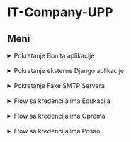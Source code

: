# IT-Company-UPP


## Meni

<details>
  <summary> Pokretanje Bonita aplikacije </summary> <br/>
  
Da bi pokrenuli aktivnu verziju projekta, potrebno je da u sekciji **File** izaberete opciju **Import** a potom **BOS archive** i da nadjete **.bos** fajl na vasem racunaru koji predstavlja ovaj projekat. 
  
Kada ste izabrali projekat i importovali ga, verovatno cete imate neke errore. Razlog tome moze da bude vise razloga. Prvo sto bi trebalo uraditi je da odradite "Refresh" projekta 

  ![image](https://user-images.githubusercontent.com/49925421/155209125-8eb0045a-783a-4530-95e0-182b20c7139d.png)

  nakon toga "Deploy"
  
  ![image](https://user-images.githubusercontent.com/49925421/155209347-36088727-29dc-4ab3-8257-bcb8f4c3e3b5.png)

  i nakon toga "Validate"

![image](https://user-images.githubusercontent.com/49925421/155209439-b9bc3e2c-f913-4f7c-b52d-9247711aada9.png)

 Sada bi trebalo da je sve uredu.
  
  
  </details> <br/>
  
  <details>
   <summary> Pokretanje eksterne Django aplikacije </summary> <br/>

  
  Bonita app comunicate with external Django app. You need to start that app locally at port 8000 ie. your beginning URL path of the external app should start as http://127.0.0.1:8000
  
eg. we use exactly this URL for payment http://127.0.0.1:8000/payment/payment/
 </details> <br/>
 
   <details>
   <summary> Pokretanje Fake SMTP Servera </summary> <br/>
  
- Download link: http://nilhcem.com/FakeSMTP/download.html
  
- Unesite port 2525 i izaberite folder u kom zelite da cuvate mailove
  
- Nakon toga idite na "Server start"
  
![image](https://user-images.githubusercontent.com/49925421/155211546-826b27f6-5413-41e9-9035-658e72fa2770.png)

  
 
 </details> <br/>
 
 
 <details>
   <summary> Flow sa kredencijalima Edukacija </summary> <br/>
  
   </details> <br/>
    <details>
   <summary> Flow sa kredencijalima Oprema  </summary> <br/>
  
 - Ulogujemo se kao zaposleni u HR sluzbi. Kredencijali: username: goran.hraric password: bpm
  
 - Startujemo proces Nabavke, nakon toga dodamo stavke i submitujemo zahtev 
  
 - Ulogujemo se kao direktni nadredjeni tj. sef zaposlenog. Kredencijali: username: zorica.shraric password: bpm
  
 - Direktni nadredjeni ima mogucnost da odobri ili ne odobri zahtev, ukoliko odbije pristize mu proces u kom unosi obrazlozenje i nakon toga se obavestava zaposleni i proces terminira, ukoliko je preliminarno odobrio zahtev on unosi i maksimalni budzet za nabavku.
  
 - Ulogujemo se kao sef sluzbe nabavke. Kredencijali: username: marko.snabavic password: bpm
  
 - Sef sluzbe nabavke pregleda i prosledjuje nabavke. 

 - Ulogujemo se kao zaposleni u sluzbi nabavke. Kredencijali: username: drago.nabavic password: bpm
 
 - Zaposleni u sluzbi nabavke analizira zahtev i odredjuje da li trazena oprema/materijal postoji u lokalnom magacinu u dovoljnoj kolicini, i po potrebi kontaktira i trazi ponude od dobavljaca.
  
 - Ulogujemo se kao dobavljac.  Kredencijali: username: boban.dobavljacic password: bpm
  
 - Dobavljac unosi ponude i jedinicnu cenu za ponude dobavljac pregleda pristigle ponude i salje sefu nabavke na odobrenje. (Radi testiranja mozemo smanjiti time boundary na minute)

- 
 
 - Kada istekne vreme(5 dana) 
   </details> <br/>
    <details>
   <summary> Flow sa kredencijalima Posao  </summary> <br/>
   </details> <br/>

  
